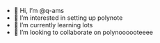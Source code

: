 - 👋 Hi, I’m @q-ams
- 👀 I’m interested in setting up polynote
- 🌱 I’m currently learning lots
- 💞️ I’m looking to collaborate on polynoooooteeee

<!---
q-ams/q-ams is a ✨ special ✨ repository because its `README.md` (this file) appears on your GitHub profile.
You can click the Preview link to take a look at your changes.
--->
